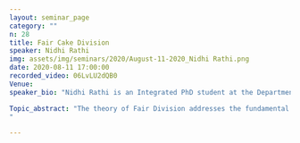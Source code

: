 ```yaml
---
layout: seminar_page
category: ""
n: 28
title: Fair Cake Division 
speaker: Nidhi Rathi
img: assets/img/seminars/2020/August-11-2020_Nidhi Rathi.png
date: 2020-08-11 17:00:00 
recorded_video: 06LvLU2dQB0
Venue: 
speaker_bio: "Nidhi Rathi is an Integrated PhD student at the Department of Mathematics, Indian Institute of Science (IISc). She started her research as a PhD scholar under the guidance of Prof. Siddharth Barman (Dept. of Computer Science and Automation, IISc) and Prof. Mrinal K. Ghosh (Department of Mathematics, IISc). She is a recipient of the prestigious IBM PhD fellowship 2020. Her main area of research is Algorithmic Game theory. In particular, she is interested in exploring the computability of equilibria and fair resource allocations under various settings, and hence, developing algorithms with provable fairness guarantees. She was one of the invited speakers in ACM summer school on Algorithmic Game theory held at IIT Gandhinagar in the summer of 2019."

Topic_abstract: "The theory of Fair Division addresses the fundamental problem of allocating goods among agents with equal entitlements but distinct preferences. Here, the resources can be (1) divisible like water/land, (2) indivisible like courses in universities, property settlements or (3) indivisible resources with money like electronic frequency allocation. In this talk, I will, in particular focus on the classic cake-cutting problem that provides a model for addressing fair and efficient allocation of a divisible, heterogeneous resource (metaphorically, the cake) among agents with distinct preferences. I will present some of the recent results that complements the existential (and non-constructive) guarantees and various hardness results by way of developing efficient (approximation) algorithms for cake division. I will also talk about a recent result that identifies a broad class of cake division instances that essentially admits a polynomial time algorithm to compute fair and efficient allocations.
"

---
```


